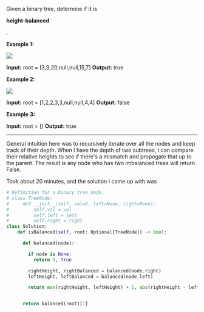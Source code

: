 Given a binary tree, determine if it is 

**height-balanced**

.

**Example 1:**

![](https://assets.leetcode.com/uploads/2020/10/06/balance_1.jpg)

**Input:** root = [3,9,20,null,null,15,7]
**Output:** true

**Example 2:**

![](https://assets.leetcode.com/uploads/2020/10/06/balance_2.jpg)

**Input:** root = [1,2,2,3,3,null,null,4,4]
**Output:** false

**Example 3:**

**Input:** root = []
**Output:** true

---

General intuition here was to recursively iterate over all the nodes and keep track of their depth. When I have the depth of two subtrees, I can compare their relative heights to see if there's a mismatch and propogate that up to the parent. The result is any node who has two imbalanced trees will return False.

Took about 20 minutes, and the solution I came up with was

```python
# Definition for a binary tree node.
# class TreeNode:
#     def __init__(self, val=0, left=None, right=None):
#         self.val = val
#         self.left = left
#         self.right = right
class Solution:
    def isBalanced(self, root: Optional[TreeNode]) -> bool:

      def balanced(node):

        if node is None:
          return 0, True

        rightHeight, rightBalanced = balanced(node.right)
        leftHeight, leftBalanced = balanced(node.left)

        return max(rightHeight, leftHeight) + 1, abs(rightHeight - leftHeight) <= 1 and rightBalanced and leftBalanced


      return balanced(root)[1]
```
